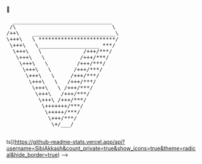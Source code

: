 👋 

<!-- <pre>
             ██      ██          ██  ██              ██   ██                            
            ░██     ░██         ░██ ░██             ░██  ░██                            
            ░██     ░██  █████  ░██ ░██  ██████    ██████░██       █████  ██████  █████ 
            ░██████████ ██░░░██ ░██ ░██ ██░░░░██  ░░░██░ ░██████  ██░░░██░░██░░█ ██░░░██
            ░██░░░░░░██░███████ ░██ ░██░██   ░██    ░██  ░██░░░██░███████ ░██ ░ ░███████
            ░██     ░██░██░░░░  ░██ ░██░██   ░██    ░██  ░██  ░██░██░░░░  ░██   ░██░░░░ 
            ░██     ░██░░██████ ███ ███░░██████     ░░██ ░██  ░██░░██████░███   ░░██████
            ░░      ░░  ░░░░░░ ░░░ ░░░  ░░░░░░       ░░  ░░   ░░  ░░░░░░ ░░░     ░░░░░░ 
</pre>   -->

<pre>
  _______________________________
 /\                              \
/++\    __________________________\
\+++\   \ ************************/
 \+++\   \___________________ ***/
  \+++\   \             /+++/***/
   \+++\   \           /+++/***/
    \+++\   \         /+++/***/
     \+++\   \       /+++/***/
      \+++\   \     /+++/***/
       \+++\   \   /+++/***/
        \+++\   \ /+++/***/
         \+++\   /+++/***/
          \+++\ /+++/***/
           \+++++++/***/
            \+++++/***/
             \+++/***/
              \+/___/

</pre>

<!--
```diff
+   ██      ██          ██  ██              ██   ██                              +
+   ██     ░██         ░██ ░██             ░██  ░██                              +
+  ░██     ░██  █████  ░██ ░██  ██████    ██████░██       █████  ██████  █████   +
+  ░██████████ ██░░░██ ░██ ░██ ██░░░░██  ░░░██░ ░██████  ██░░░██░░██░░█ ██░░░██  +
+  ░██░░░░░░██░███████ ░██ ░██░██   ░██    ░██  ░██░░░██░███████ ░██ ░ ░███████  +
+  ░██     ░██░██░░░░  ░██ ░██░██   ░██    ░██  ░██  ░██░██░░░░  ░██   ░██░░░░   +
+  ░██     ░██░░██████ ███ ███░░██████     ░░██ ░██  ░██░░██████░███   ░░██████  +
+  ░░      ░░  ░░░░░░ ░░░ ░░░  ░░░░░░       ░░  ░░   ░░  ░░░░░░ ░░░     ░░░░░░   +
```
-->
ts](https://github-readme-stats.vercel.app/api?username=SibiAkkash&count_private=true&show_icons=true&theme=radical&hide_border=true) -->
<!-- <img align="center" src="https://github-readme-stats.vercel.app/api?username=SibiAkkash&show_icons=true" alt="SibiAkkash"/> -->
<!--
**SibiAkkash/SibiAkkash** is a ✨ _special_ ✨ repository because its `README.md` (this file) appears on your GitHub profile.

[![GitHub Streak](https://github-readme-streak-stats.herokuapp.com/?user=SibiAkkash&theme=radical&hide_border=true)](https://git.io/streak-stats)


Here are some ideas to get you started:

- 🔭 I’m currently working on ...
- 🌱 I’m currently learning ...
- 👯 I’m looking to collaborate on ...
- 🤔 I’m looking for help with ...
- 💬 Ask me about ...
- 📫 How to reach me: ...
- 😄 Pronouns: ...
- ⚡ Fun fact: ...
-->
